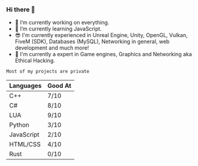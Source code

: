 ### Hi there 👋

- 🔭 I’m currently working on everything.
- 🌱 I’m currently learning JavaScript.
- 😎 I'm currently experienced in Unreal Engine, Unity, OpenGL, Vulkan, FiveM (SDK), Databases (MySQL), Networking in general, web development and much more!
- 🦍 I'm currently a expert in Game engines, Graphics and Networking aka Ethical Hacking.


```Most of my projects are private```


| Languages | Good At |
|-----------|------   |
| C++       | 7/10    |
| C#        | 8/10    |
| LUA       | 9/10    |
| Python    | 3/10    |
| JavaScript| 2/10    |
| HTML/CSS  | 4/10    |
| Rust      | 0/10    |
